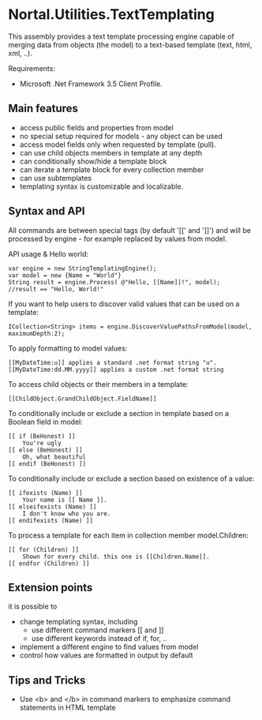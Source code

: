 Nortal.Utilities.TextTemplating
====================================

This assembly provides a text template processing engine capable of merging data from objects (the model) to a text-based template (text, html, xml, ..).

Requirements:
 * Microsoft .Net Framework 3.5 Client Profile.

Main features
-------------
* access public fields and properties from model
* no special setup required for models - any object can be used
* access model fields only when requested by template (pull).
* can use child objects members in template at any depth
* can conditionally show/hide a template block
* can iterate a template block for every collection member
* can use subtemplates
* templating syntax is customizable and localizable.

Syntax and API
-------------------
All commands are between special tags (by default '[[' and ']]') and will be processed by engine - for example replaced by values from model.

API usage & Hello world:

	var engine = new StringTemplatingEngine();
	var model = new {Name = "World"}
	String result = engine.Process( @"Hello, [[Name]]!", model); 
	//result == "Hello, World!"

If you want to help users to discover valid values that can be used on a template:

	ICollection<String> items = engine.DiscoverValuePathsFromModel(model, maximumDepth:2);

To apply formatting to model values:

	[[MyDateTime:u]] applies a standard .net format string "u".
	[[MyDateTime:dd.MM.yyyy]] applies a custom .net format string

To access child objects or their members in a template:

	[[ChildObject.GrandChildObject.FieldName]]

To conditionally include or exclude a section in template based on a Boolean field in model:

	[[ if (BeHonest) ]]
		You're ugly
	[[ else (BeHonest) ]]
		Oh, what beautiful 
	[[ endif (BeHonest) ]]

To conditionally include or exclude a section based on existence of a value:

	[[ ifexists (Name) ]]
		Your name is [[ Name ]].
	[[ elseifexists (Name) ]]
		I don't know who you are.
	[[ endifexists (Name) ]]

To process a template for each item in collection member model.Children:

	[[ for (Children) ]]
		Shown for every child. this one is [[Children.Name]].
	[[ endfor (Children) ]]

Extension points
------------------
it is possible to
* change templating syntax, including
	- use different command markers [[ and ]]
	- use different keywords  instead of if, for, ..
* implement a different engine to find values from model
* control how values are formatted in output by default

Tips and Tricks
----------------
* Use &lt;b&gt; and &lt;/b&gt; in command markers to emphasize command statements in HTML template



